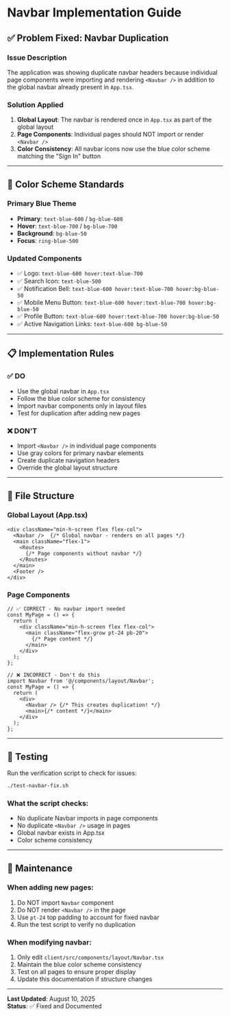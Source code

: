 # Navbar Implementation Guide

## ✅ **Problem Fixed: Navbar Duplication**

### Issue Description
The application was showing duplicate navbar headers because individual page components were importing and rendering `<Navbar />` in addition to the global navbar already present in `App.tsx`.

### Solution Applied
1. **Global Layout**: The navbar is rendered once in `App.tsx` as part of the global layout
2. **Page Components**: Individual pages should NOT import or render `<Navbar />`
3. **Color Consistency**: All navbar icons now use the blue color scheme matching the "Sign In" button

---

## 🎨 **Color Scheme Standards**

### Primary Blue Theme
- **Primary**: `text-blue-600` / `bg-blue-600`
- **Hover**: `text-blue-700` / `bg-blue-700` 
- **Background**: `bg-blue-50`
- **Focus**: `ring-blue-500`

### Updated Components
- ✅ Logo: `text-blue-600 hover:text-blue-700`
- ✅ Search Icon: `text-blue-500`
- ✅ Notification Bell: `text-blue-600 hover:text-blue-700 hover:bg-blue-50`
- ✅ Mobile Menu Button: `text-blue-600 hover:text-blue-700 hover:bg-blue-50`
- ✅ Profile Button: `text-blue-600 hover:text-blue-700 hover:bg-blue-50`
- ✅ Active Navigation Links: `text-blue-600 bg-blue-50`

---

## 📋 **Implementation Rules**

### ✅ DO
- Use the global navbar in `App.tsx`
- Follow the blue color scheme for consistency
- Import navbar components only in layout files
- Test for duplication after adding new pages

### ❌ DON'T
- Import `<Navbar />` in individual page components
- Use gray colors for primary navbar elements
- Create duplicate navigation headers
- Override the global layout structure

---

## 🔧 **File Structure**

### Global Layout (App.tsx)
```tsx
<div className="min-h-screen flex flex-col">
  <Navbar />  {/* Global navbar - renders on all pages */}
  <main className="flex-1">
    <Routes>
      {/* Page components without navbar */}
    </Routes>
  </main>
  <Footer />
</div>
```

### Page Components
```tsx
// ✅ CORRECT - No navbar import needed
const MyPage = () => {
  return (
    <div className="min-h-screen flex flex-col">
      <main className="flex-grow pt-24 pb-20">
        {/* Page content */}
      </main>
    </div>
  );
};

// ❌ INCORRECT - Don't do this
import Navbar from '@/components/layout/Navbar';
const MyPage = () => {
  return (
    <div>
      <Navbar /> {/* This creates duplication! */}
      <main>{/* content */}</main>
    </div>
  );
};
```

---

## 🧪 **Testing**

Run the verification script to check for issues:
```bash
./test-navbar-fix.sh
```

### What the script checks:
- No duplicate Navbar imports in page components
- No duplicate `<Navbar />` usage in pages
- Global navbar exists in App.tsx
- Color scheme consistency

---

## 🔄 **Maintenance**

### When adding new pages:
1. Do NOT import `Navbar` component
2. Do NOT render `<Navbar />` in the page
3. Use `pt-24` top padding to account for fixed navbar
4. Run the test script to verify no duplication

### When modifying navbar:
1. Only edit `client/src/components/layout/Navbar.tsx`
2. Maintain the blue color scheme consistency
3. Test on all pages to ensure proper display
4. Update this documentation if structure changes

---

**Last Updated**: August 10, 2025  
**Status**: ✅ Fixed and Documented
